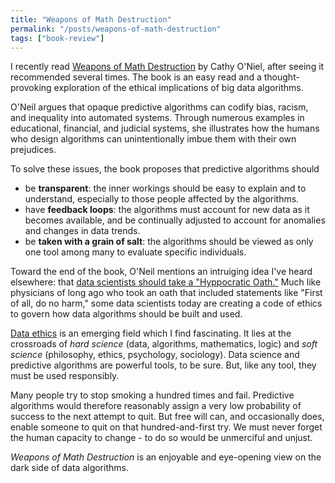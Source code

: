 ```yaml
---
title: "Weapons of Math Destruction"
permalink: "/posts/weapons-of-math-destruction"
tags: ["book-review"]
---
```


I recently read [Weapons of Math Destruction](https://amzn.to/2CUTrcb) by Cathy O'Niel, after seeing it recommended several times. The book is an easy read and a thought-provoking exploration of the ethical implications of big data algorithms.

O'Neil argues that opaque predictive algorithms can codify bias, racism, and inequality into automated systems. Through numerous examples in educational, financial, and judicial systems, she illustrates how the humans who design algorithms can unintentionally imbue them with their own prejudices.

To solve these issues, the book proposes that predictive algorithms should
* be **transparent**: the inner workings should be easy to explain and to understand, especially to those people affected by the algorithms.
* have **feedback loops**: the algorithms must account for new data as it becomes available, and be continually adjusted to account for anomalies and changes in data trends.
* be **taken with a grain of salt**: the algorithms should be viewed as only one tool among many to evaluate specific individuals.

Toward the end of the book, O'Neil mentions an intruiging idea I've heard elsewhere: that [data scientists should take a "Hyppocratic Oath."](https://www.wired.com/story/should-data-scientists-adhere-to-a-hippocratic-oath/) Much like physicians of long ago who took an oath that included statements like "First of all, do no harm," some data scientists today are creating a code of ethics to govern how data algorithms should be built and used.

[Data ethics](https://en.wikipedia.org/wiki/Big_data_ethics) is an emerging field which I find fascinating. It lies at the crossroads of *hard science* (data, algorithms, mathematics, logic) and *soft science* (philosophy, ethics, psychology, sociology). Data science and predictive algorithms are powerful tools, to be sure. But, like any tool, they must be used responsibly.

Many people try to stop smoking a hundred times and fail. Predictive algorithms would therefore reasonably assign a very low probability of success to the next attempt to quit. But free will can, and occasionally does, enable someone to quit on that hundred-and-first try. We must never forget the human capacity to change - to do so would be unmerciful and unjust.

*Weapons of Math Destruction* is an enjoyable and eye-opening view on the dark side of data algorithms.
